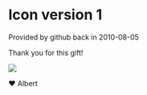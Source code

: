 # Icon version 1

Provided by github back in 2010-08-05  

Thank you for this gift!  

![](https://albertpark.me/cdn/albertpark-160x160.png)  

:heart: Albert  
